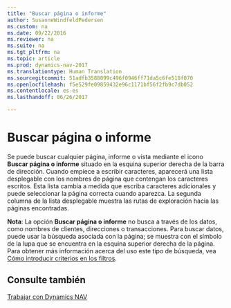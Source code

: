 ```yaml
---
title: "Buscar página o informe"
author: SusanneWindfeldPedersen
ms.custom: na
ms.date: 09/22/2016
ms.reviewer: na
ms.suite: na
ms.tgt_pltfrm: na
ms.topic: article
ms.prod: dynamics-nav-2017
ms.translationtype: Human Translation
ms.sourcegitcommit: 51adfb3588099c496f0946ff71da5c6fe518f070
ms.openlocfilehash: f5e529fe09859432e96c1171bf56f2fb9c7db052
ms.contentlocale: es-es
ms.lasthandoff: 06/26/2017

---
```


# <a name="using-search-for-page-or-report"></a>Buscar página o informe
Se puede buscar cualquier página, informe o vista mediante el icono **Buscar página o informe** situado en la esquina superior derecha de la barra de dirección.
Cuando empiece a escribir caracteres, aparecerá una lista desplegable con los nombres de página que contengan los caracteres escritos. Esta lista cambia a medida que escriba caracteres adicionales y puede seleccionar la página correcta cuando aparezca. La segunda columna de la lista desplegable muestra las rutas de exploración hacia las páginas encontradas.

**Nota**: La opción **Buscar página o informe** no busca a través de los datos, como nombres de clientes, direcciones o transacciones. Para buscar datos, puede usar la búsqueda asociada con la página; se muestra con el símbolo de la lupa que se encuentra en la esquina superior derecha de la página. Para obtener más información acerca del uso este tipo de búsqueda, vea [Cómo introducir criterios en los filtros](ui-enter-criteria-filters.md).

## <a name="see-also"></a>Consulte también
[Trabajar con Dynamics NAV](ui-work-product.md)

